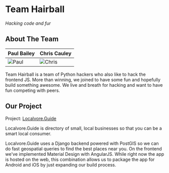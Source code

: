# Team Hairball

_Hacking code and fur_


## About The Team

| Paul Bailey | Chris Cauley |
|--- |--- |
| ![Paul](https://e5c8d45663effab537aac1fb3c79230e1a2bfe17.googledrive.com/host/0B-GD95vnz4VFWmhqWTlNOWtWWDQ/pink-panther-pictures.jpg) | ![Chris](https://pbs.twimg.com/profile_images/492701386727903233/slSzD_g0.jpeg) |

Team Hairball is a team of Python hackers who also like to hack the frontend JS. More than winning, we joined to have some fun and hopefully build something awesome. We live and breath for hacking and want to have fun competing with peers.

## Our Project

Project: [Localvore.Guide](http://dev.localvore.guide/)

Localvore.Guide is directory of small, local businesses so that you can be a 
smart local consumer.

Localvore.Guide uses a Django backend powered with PostGIS so we can do fast 
geospatial queries to find the best places near you. On the frontend we've 
implemented Material Design with AngularJS. While right now the app is
hosted on the web, this combination allows us to package the app for Android 
and iOS by just expanding our build process.
